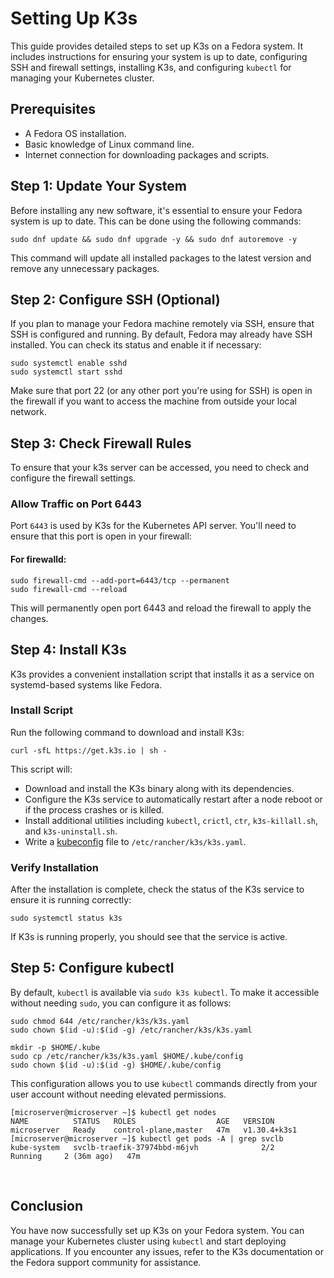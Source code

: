 # Setting Up K3s

This guide provides detailed steps to set up K3s on a Fedora system. It includes instructions for ensuring your system is up to date, configuring SSH and firewall settings, installing K3s, and configuring `kubectl` for managing your Kubernetes cluster.

## Prerequisites

- A Fedora OS installation.
- Basic knowledge of Linux command line.
- Internet connection for downloading packages and scripts.

## Step 1: Update Your System

Before installing any new software, it's essential to ensure your Fedora system is up to date. This can be done using the following commands:

```
sudo dnf update && sudo dnf upgrade -y && sudo dnf autoremove -y

```

This command will update all installed packages to the latest version and remove any unnecessary packages.

## Step 2: Configure SSH (Optional)

If you plan to manage your Fedora machine remotely via SSH, ensure that SSH is configured and running. By default, Fedora may already have SSH installed. You can check its status and enable it if necessary:

```
sudo systemctl enable sshd
sudo systemctl start sshd

```

Make sure that port 22 (or any other port you're using for SSH) is open in the firewall if you want to access the machine from outside your local network.

## Step 3: Check Firewall Rules

To ensure that your k3s server can be accessed, you need to check and configure the firewall settings.

### Allow Traffic on Port 6443

Port `6443` is used by K3s for the Kubernetes API server. You'll need to ensure that this port is open in your firewall:

#### For firewalld:

```
sudo firewall-cmd --add-port=6443/tcp --permanent
sudo firewall-cmd --reload

```

This will permanently open port 6443 and reload the firewall to apply the changes.

## Step 4: Install K3s

K3s provides a convenient installation script that installs it as a service on systemd-based systems like Fedora.

### Install Script

Run the following command to download and install K3s:

```
curl -sfL https://get.k3s.io | sh -

```

This script will:

- Download and install the K3s binary along with its dependencies.
- Configure the K3s service to automatically restart after a node reboot or if the process crashes or is killed.
- Install additional utilities including `kubectl`, `crictl`, `ctr`, `k3s-killall.sh`, and `k3s-uninstall.sh`.
- Write a [kubeconfig](https://kubernetes.io/docs/concepts/configuration/organize-cluster-access-kubeconfig/) file to `/etc/rancher/k3s/k3s.yaml`.

### Verify Installation

After the installation is complete, check the status of the K3s service to ensure it is running correctly:

```
sudo systemctl status k3s

```

If K3s is running properly, you should see that the service is active.

## Step 5: Configure kubectl

By default, `kubectl` is available via `sudo k3s kubectl`. To make it accessible without needing `sudo`, you can configure it as follows:

```
sudo chmod 644 /etc/rancher/k3s/k3s.yaml
sudo chown $(id -u):$(id -g) /etc/rancher/k3s/k3s.yaml

mkdir -p $HOME/.kube
sudo cp /etc/rancher/k3s/k3s.yaml $HOME/.kube/config
sudo chown $(id -u):$(id -g) $HOME/.kube/config

```

This configuration allows you to use `kubectl` commands directly from your user account without needing elevated permissions.

```
[microserver@microserver ~]$ kubectl get nodes
NAME          STATUS   ROLES                  AGE   VERSION
microserver   Ready    control-plane,master   47m   v1.30.4+k3s1
[microserver@microserver ~]$ kubectl get pods -A | grep svclb
kube-system   svclb-traefik-37974bbd-m6jvh              2/2     Running     2 (36m ago)   47m

```

&nbsp;

## Conclusion

You have now successfully set up K3s on your Fedora system. You can manage your Kubernetes cluster using `kubectl` and start deploying applications. If you encounter any issues, refer to the K3s documentation or the Fedora support community for assistance.
